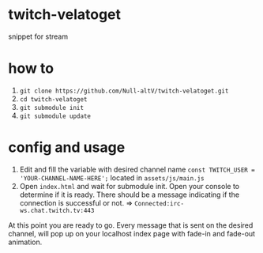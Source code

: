 # twitch-velatoget
snippet for stream

# how to

1. `git clone https://github.com/Null-altV/twitch-velatoget.git`
2. `cd twitch-velatoget`
3. `git submodule init`
4. `git submodule update`

# config and usage

1. Edit and fill the variable with desired channel name `const TWITCH_USER = 'YOUR-CHANNEL-NAME-HERE';` located in `assets/js/main.js`
2. Open `index.html` and wait for submodule init. Open your console to determine if it is ready. There should be a message indicating if the connection is successful or not. => `Connected:irc-ws.chat.twitch.tv:443`

At this point you are ready to go. Every message that is sent on the desired channel, will pop up on your localhost index page with fade-in and fade-out animation.
